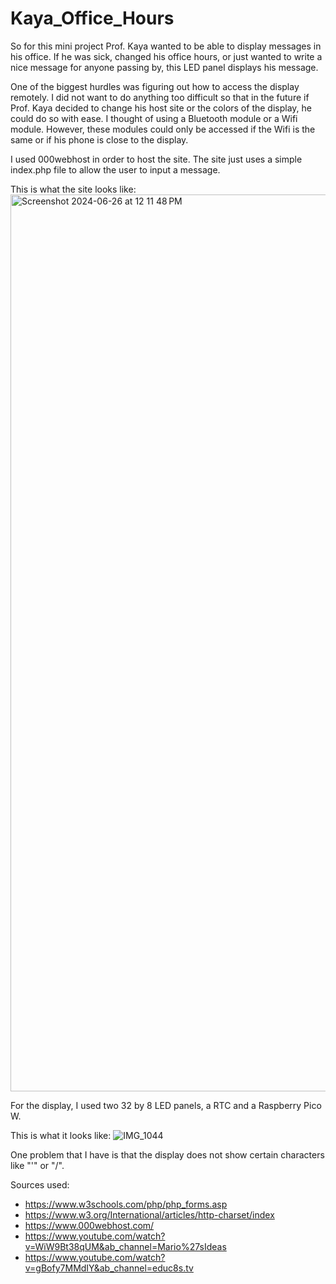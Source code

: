 # Kaya_Office_Hours

So for this mini project Prof. Kaya wanted to be able to display messages in his office. If he was sick, changed his office hours, or just wanted to write a nice message for anyone passing by, this LED panel displays his message. 


One of the biggest hurdles was figuring out how to access the display remotely. I did not want to do anything too difficult so that in the future if Prof. Kaya decided to change his host site or the colors of the display, he could do so with ease. I thought of using a Bluetooth module or a Wifi module. However, these modules could only be accessed if the Wifi is the same or if his phone is close to the display. 

I used 000webhost in order to host the site. The site just uses a simple index.php file to allow the user to input a message. 

This is what the site looks like: 
<img width="1435" alt="Screenshot 2024-06-26 at 12 11 48 PM" src="https://github.com/liapia99/Kaya_Office_Hours/assets/98356859/21a2b9ec-658e-4008-8430-443cd7015914">

For the display, I used two 32 by 8 LED panels, a RTC and a Raspberry Pico W. 

This is what it looks like:
![IMG_1044](https://github.com/liapia99/Kaya_Office_Hours/assets/98356859/83f204bd-a07c-4a6b-8d23-31f24550e15c)


One problem that I have is that the display does not show certain characters like "'" or "/". 


Sources used: 
- https://www.w3schools.com/php/php_forms.asp
- https://www.w3.org/International/articles/http-charset/index
- https://www.000webhost.com/
- https://www.youtube.com/watch?v=WiW9Bt38qUM&ab_channel=Mario%27sIdeas
- https://www.youtube.com/watch?v=gBofy7MMdIY&ab_channel=educ8s.tv

